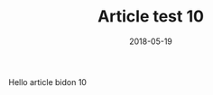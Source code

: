 ﻿---
layout: post
title: Article test 10
date: 2018-05-19
categories: []
tags: []
---

Hello article bidon 10

